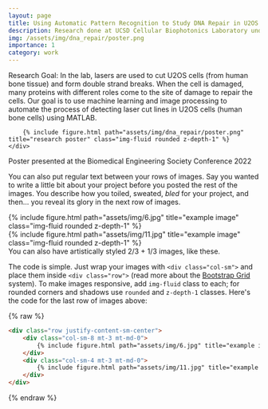 ```yaml
---
layout: page
title: Using Automatic Pattern Recognition to Study DNA Repair in U2OS Cells
description: Research done at UCSD Cellular Biophotonics Laboratory under the mentorship of Dr. Michael Berns & Dr. Linda Shi
img: /assets/img/dna_repair/poster.png
importance: 1
category: work
---
```


Research Goal: In the lab, lasers are used to cut U2OS cells (from human bone tissue) and form double strand breaks. When the cell is damaged, many proteins with different roles come to the site of damage to repair the cells. Our goal is to use machine learning and image processing to automate the process of detecting laser cut lines in U2OS cells (human bone cells) using MATLAB.


<div class="row">
    <div class="col-sm mt-3 mt-md-0">
    
        {% include figure.html path="assets/img/dna_repair/poster.png" title="research poster" class="img-fluid rounded z-depth-1" %}
    </div>
</div>
<div class="caption">
    Poster presented at the Biomedical Engineering Society Conference 2022
</div>

You can also put regular text between your rows of images.
Say you wanted to write a little bit about your project before you posted the rest of the images.
You describe how you toiled, sweated, *bled* for your project, and then... you reveal its glory in the next row of images.


<div class="row justify-content-sm-center">
    <div class="col-sm-8 mt-3 mt-md-0">
        {% include figure.html path="assets/img/6.jpg" title="example image" class="img-fluid rounded z-depth-1" %}
    </div>
    <div class="col-sm-4 mt-3 mt-md-0">
        {% include figure.html path="assets/img/11.jpg" title="example image" class="img-fluid rounded z-depth-1" %}
    </div>
</div>
<div class="caption">
    You can also have artistically styled 2/3 + 1/3 images, like these.
</div>


The code is simple.
Just wrap your images with `<div class="col-sm">` and place them inside `<div class="row">` (read more about the <a href="https://getbootstrap.com/docs/4.4/layout/grid/">Bootstrap Grid</a> system).
To make images responsive, add `img-fluid` class to each; for rounded corners and shadows use `rounded` and `z-depth-1` classes.
Here's the code for the last row of images above:

{% raw %}
```html
<div class="row justify-content-sm-center">
    <div class="col-sm-8 mt-3 mt-md-0">
        {% include figure.html path="assets/img/6.jpg" title="example image" class="img-fluid rounded z-depth-1" %}
    </div>
    <div class="col-sm-4 mt-3 mt-md-0">
        {% include figure.html path="assets/img/11.jpg" title="example image" class="img-fluid rounded z-depth-1" %}
    </div>
</div>
```
{% endraw %}
